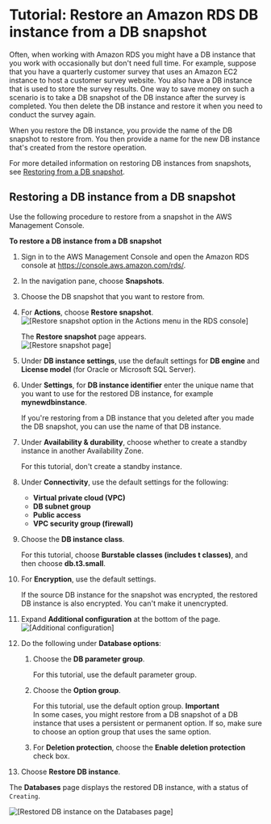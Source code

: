# Tutorial: Restore an Amazon RDS DB instance from a DB snapshot<a name="CHAP_Tutorials.RestoringFromSnapshot"></a>

Often, when working with Amazon RDS you might have a DB instance that you work with occasionally but don't need full time\. For example, suppose that you have a quarterly customer survey that uses an Amazon EC2 instance to host a customer survey website\. You also have a DB instance that is used to store the survey results\. One way to save money on such a scenario is to take a DB snapshot of the DB instance after the survey is completed\. You then delete the DB instance and restore it when you need to conduct the survey again\.

When you restore the DB instance, you provide the name of the DB snapshot to restore from\. You then provide a name for the new DB instance that's created from the restore operation\.

For more detailed information on restoring DB instances from snapshots, see [Restoring from a DB snapshot](USER_RestoreFromSnapshot.md)\.

## Restoring a DB instance from a DB snapshot<a name="tut-restore-snapshot.console"></a>

Use the following procedure to restore from a snapshot in the AWS Management Console\.

**To restore a DB instance from a DB snapshot**

1. Sign in to the AWS Management Console and open the Amazon RDS console at [https://console\.aws\.amazon\.com/rds/](https://console.aws.amazon.com/rds/)\.

1. In the navigation pane, choose **Snapshots**\.

1. Choose the DB snapshot that you want to restore from\.

1. For **Actions**, choose **Restore snapshot**\.  
![\[Restore snapshot option in the Actions menu in the RDS console\]](http://docs.aws.amazon.com/AmazonRDS/latest/UserGuide/images/tut-restore-instance1.png)

   The **Restore snapshot** page appears\.  
![\[Restore snapshot page\]](http://docs.aws.amazon.com/AmazonRDS/latest/UserGuide/images/tut-restore-instance2.png)

1. Under **DB instance settings**, use the default settings for **DB engine** and **License model** \(for Oracle or Microsoft SQL Server\)\.

1. Under **Settings**, for **DB instance identifier** enter the unique name that you want to use for the restored DB instance, for example **mynewdbinstance**\.

   If you're restoring from a DB instance that you deleted after you made the DB snapshot, you can use the name of that DB instance\.

1. Under **Availability & durability**, choose whether to create a standby instance in another Availability Zone\.

   For this tutorial, don't create a standby instance\.

1. Under **Connectivity**, use the default settings for the following:
   + **Virtual private cloud \(VPC\)**
   + **DB subnet group**
   + **Public access**
   + **VPC security group \(firewall\)**

1. Choose the **DB instance class**\.

   For this tutorial, choose **Burstable classes \(includes t classes\)**, and then choose **db\.t3\.small**\.

1. For **Encryption**, use the default settings\.

   If the source DB instance for the snapshot was encrypted, the restored DB instance is also encrypted\. You can't make it unencrypted\.

1. Expand **Additional configuration** at the bottom of the page\.  
![\[Additional configuration\]](http://docs.aws.amazon.com/AmazonRDS/latest/UserGuide/images/tut-restore-instance3.png)

1. Do the following under **Database options**:

   1. Choose the **DB parameter group**\.

      For this tutorial, use the default parameter group\.

   1. Choose the **Option group**\.

      For this tutorial, use the default option group\.
**Important**  
In some cases, you might restore from a DB snapshot of a DB instance that uses a persistent or permanent option\. If so, make sure to choose an option group that uses the same option\.

   1. For **Deletion protection**, choose the **Enable deletion protection** check box\.

1. Choose **Restore DB instance**\.

The **Databases** page displays the restored DB instance, with a status of `Creating`\.

![\[Restored DB instance on the Databases page\]](http://docs.aws.amazon.com/AmazonRDS/latest/UserGuide/images/tut-restore-instance4.png)